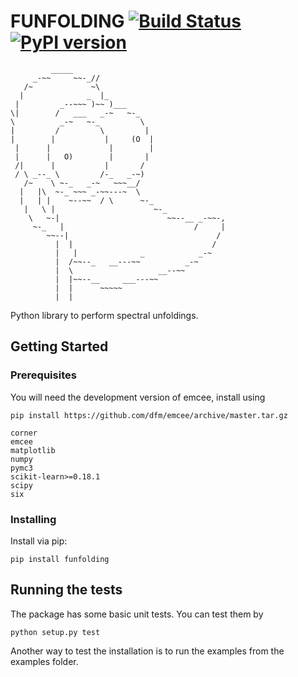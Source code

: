 # FUNFOLDING [![Build Status](https://travis-ci.com/tudo-astroparticlephysics/funfolding.svg?branch=master)](https://travis-ci.com/tudo-astroparticlephysics/funfolding) [![PyPI version](https://badge.fury.io/py/funfolding.svg)](https://badge.fury.io/py/funfolding)

```
         _____
     _-~~     ~~-_//
   /~             ~\
  |              _  |_
 |         _--~~~ )~~ )___
\|        /   ___   _-~   ~-_
\          _-~   ~-_         \
|         /         \         |
|        |           |     (O  |
 |      |             |        |
 |      |   O)        |       |
 /|      |           |       /
 / \ _--_ \         /-_   _-~)
   /~    \ ~-_   _-~   ~~~__/
  |   |\  ~-_ ~~~ _-~~---~  \
  |   | |    ~--~~  / \      ~-_
   |   \ |                      ~-_
    \   ~-|                        ~~--__ _-~~-,
     ~-_   |                             /     |
        ~~--|                                 /
          |  |                               /
          |   |              _            _-~
          |  /~~--_   __---~~          _-~
          |  \                   __--~~
          |  |~~--__     ___---~~
          |  |      ~~~~~
          |  |

```

Python library to perform spectral unfoldings.

## Getting Started



### Prerequisites

You will need the development version of emcee, install using

```
pip install https://github.com/dfm/emcee/archive/master.tar.gz
```


```
corner
emcee
matplotlib
numpy
pymc3
scikit-learn>=0.18.1
scipy
six
```

### Installing

Install via pip:

```
pip install funfolding
```

## Running the tests

The package has some basic unit tests. You can test them by

```
python setup.py test

```

Another way to test the installation is to run the examples from the examples folder.
